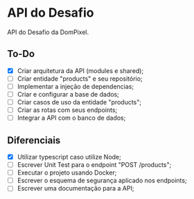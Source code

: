 # API do Desafio

API do Desafio da DomPixel.

## To-Do

- [x] Criar arquitetura da API (modules e shared);
- [ ] Criar entidade "products" e seu repositório;
- [ ] Implementar a injeção de dependencias;
- [ ] Criar e configurar a base de dados;
- [ ] Criar casos de uso da entidade "products";
- [ ] Criar as rotas com seus endpoints;
- [ ] Integrar a API com o banco de dados;

## Diferenciais

- [x] Utilizar typescript caso utilize Node;
- [ ] Escrever Unit Test para o endpoint "POST /products";
- [ ] Executar o projeto usando Docker;
- [ ] Escrever o esquema de segurança aplicado nos endpoints;
- [ ] Escrever uma documentação para a API;
